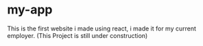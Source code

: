 # my-app
This is the first website i made using react, i made it for my current employer.
(This Project is still under construction)
